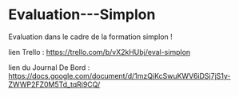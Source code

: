 # Evaluation---Simplon

Evaluation dans le cadre de la formation simplon !

lien Trello : https://trello.com/b/vX2kHUbj/eval-simplon

lien du Journal De Bord : https://docs.google.com/document/d/1mzQiKcSwuKWV6iDSj7jS1y-ZWWP2FZ0M5Td_tqRi9CQ/
